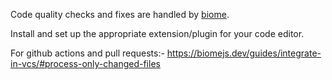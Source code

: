 Code quality checks and fixes are handled by [biome](https://github.com/biomejs/biome).

Install and set up the appropriate extension/plugin for your code editor.

[](https://biomejs.dev/guides/editors/first-party-plugins/)
[](https://biomejs.dev/guides/editors/third-party-plugins/)
[](https://biomejs.dev/guides/editors/create-a-plugin/)

For github actions and pull requests:- https://biomejs.dev/guides/integrate-in-vcs/#process-only-changed-files